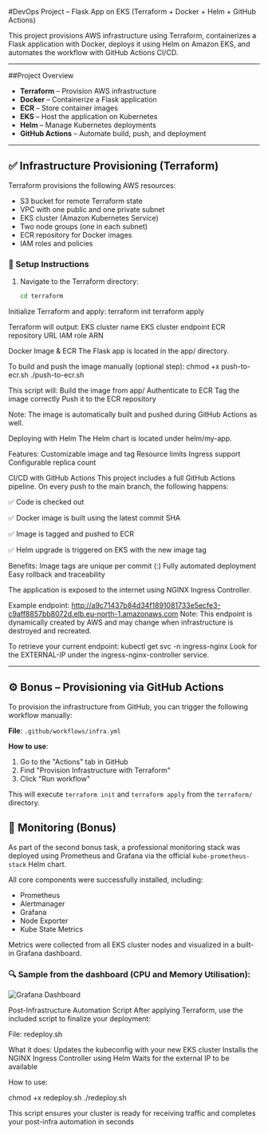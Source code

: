 #DevOps Project – Flask App on EKS (Terraform + Docker + Helm + GitHub Actions)

This project provisions AWS infrastructure using Terraform, containerizes a Flask application with Docker, deploys it using Helm on Amazon EKS, and automates the workflow with GitHub Actions CI/CD.

---

##Project Overview

- **Terraform** – Provision AWS infrastructure
- **Docker** – Containerize a Flask application
- **ECR** – Store container images
- **EKS** – Host the application on Kubernetes
- **Helm** – Manage Kubernetes deployments
- **GitHub Actions** – Automate build, push, and deployment

---

## ✅ Infrastructure Provisioning (Terraform)

Terraform provisions the following AWS resources:

- S3 bucket for remote Terraform state
- VPC with one public and one private subnet
- EKS cluster (Amazon Kubernetes Service)
- Two node groups (one in each subnet)
- ECR repository for Docker images
- IAM roles and policies

### 🔧 Setup Instructions

1. Navigate to the Terraform directory:

   ```bash
   cd terraform
Initialize Terraform and apply:
terraform init
terraform apply

Terraform will output:
EKS cluster name
EKS cluster endpoint
ECR repository URL
IAM role ARN

Docker Image & ECR
The Flask app is located in the app/ directory.

To build and push the image manually (optional step):
chmod +x push-to-ecr.sh
./push-to-ecr.sh

This script will:
Build the image from app/
Authenticate to ECR
Tag the image correctly
Push it to the ECR repository

Note: The image is automatically built and pushed during GitHub Actions as well.

Deploying with Helm
The Helm chart is located under helm/my-app.

Features:
Customizable image and tag
Resource limits
Ingress support
Configurable replica count

CI/CD with GitHub Actions
This project includes a full GitHub Actions pipeline.
On every push to the main branch, the following happens:

✅ Code is checked out

✅ Docker image is built using the latest commit SHA

✅ Image is tagged and pushed to ECR

✅ Helm upgrade is triggered on EKS with the new image tag

Benefits:
Image tags are unique per commit (<image>:<commit-sha>)
Fully automated deployment
Easy rollback and traceability


The application is exposed to the internet using NGINX Ingress Controller.

Example endpoint:
http://a9c71437b84d34f1891081733e5ecfe3-c9aff8857bb8072d.elb.eu-north-1.amazonaws.com
Note: This endpoint is dynamically created by AWS and may change when infrastructure is destroyed and recreated.

To retrieve your current endpoint:
kubectl get svc -n ingress-nginx
Look for the EXTERNAL-IP under the ingress-nginx-controller service.

---

## ⚙️ Bonus – Provisioning via GitHub Actions

To provision the infrastructure from GitHub, you can trigger the following workflow manually:

**File**: `.github/workflows/infra.yml`

**How to use**:
1. Go to the "Actions" tab in GitHub
2. Find "Provision Infrastructure with Terraform"
3. Click "Run workflow"

This will execute `terraform init` and `terraform apply` from the `terraform/` directory.


## 🧠 Monitoring (Bonus)

As part of the second bonus task, a professional monitoring stack was deployed using Prometheus and Grafana via the official `kube-prometheus-stack` Helm chart.

All core components were successfully installed, including:
- Prometheus
- Alertmanager
- Grafana
- Node Exporter
- Kube State Metrics

Metrics were collected from all EKS cluster nodes and visualized in a built-in Grafana dashboard.

### 🔍 Sample from the dashboard (CPU and Memory Utilisation):

![Grafana Dashboard](./screenshots/grafana-dashboard.png)



Post-Infrastructure Automation Script
After applying Terraform, use the included script to finalize your deployment:

File: redeploy.sh

What it does:
Updates the kubeconfig with your new EKS cluster
Installs the NGINX Ingress Controller using Helm
Waits for the external IP to be available

How to use:

chmod +x redeploy.sh
./redeploy.sh

This script ensures your cluster is ready for receiving traffic and completes your post-infra automation in seconds 




